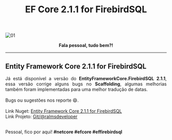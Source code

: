 ﻿---
title: "EF Core 2.1.1 for FirebirdSQL"
comments: true
excerpt_separator: "Ler mais"
categories:
  - Dica
toc_label: "Começando"
---

![01]({{site.url}}{{site.baseurl}}/assets/images/eflogo.jpg)

<center><strong>Fala pessoal, tudo bem?!</strong></center>
<hr>

## Entity Framework Core 2.1.1 for FirebirdSQL 

<div style="text-align: justify;"> 
Já está disponível a versão do <strong>EntityFrameworkCore.FirebirdSQL 2.1.1</strong>, essa versão corrige alguns bugs no <strong>Scaffolding</strong>, algumas melhorias também foram implementadas para uma melhor tradução de datas.
<br /><br />
Bugs ou sugestões nos reporte 😄.
</div>
<br>
Link Nuget: <a href="https://www.nuget.org/packages/EntityFrameworkCore.FirebirdSQL/2.1.1" alt="">Entity Framework Core 2.1.1 for FirebirdSQL</a>
<br>
Link Projeto: <a href="https://github.com/ralmsdeveloper/EntityFrameworkCore.FirebirdSQL" alt="">Git/@ralmsdeveloper</a>
<br>

<br>

Pessoal, fico por aqui! <strong>#netcore #efcore #effirebirdsql</strong>
